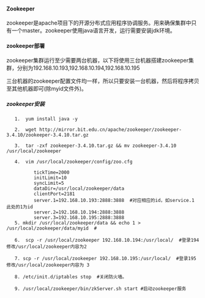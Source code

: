 #### Zookeeper

zookeeper是apache项目下的开源分布式应用程序协调服务。用来确保集群中只有一个master。zookeeper使用java语言开发，运行需要安装jdk环境。

#### zookeeper部署

zookeeper集群运行至少需要两台机器，以下将使用三台机器搭建zookeeper集群，分别为192.168.10.193,192.168.10.194,192.168.10.195

三台机器的zookeeper配置文件均一样，所以只要安装一台机器，然后将程序拷贝至其他机器即可\(除myid文件外\)。

##### zookeeper安装

```
   1.  yum install java -y

   2.  wget http://mirror.bit.edu.cn/apache/zookeeper/zookeeper-3.4.10/zookeeper-3.4.10.tar.gz

   3.  tar -zxf zookeeper-3.4.10.tar.gz && mv zookeeper-3.4.10 /usr/local/zookeeper

   4.  vim /usr/local/zookeeper/config/zoo.cfg

          tickTime=2000
          initLimit=10
          syncLimit=5
          dataDir=/usr/local/zookeeper/data
          clientPort=2181
          server.1=192.168.10.193:2888:3888  #对应相应的id，如service.1 此处的1为id
          server.2=192.168.10.194:2888:3888
          server.3=192.168.10.195:2888:3888
   5. mkdir /usr/local/zookeeper/data && echo 1 > /usr/local/zookeeper/data/myid  #

   6.  scp -r /usr/local/zookeeper 192.168.10.194:/usr/local/  #登录194 修改/usr/local/zookeeper内容为2

   7. scp -r /usr/local/zookeeper 192.168.10.195:/usr/local/  #登录195 修改/usr/local/zookeeper内容为 3

   8. /etc/init.d/iptables stop  #关闭防火墙。
   
   9. /usr/local/zookeeper/bin/zkServer.sh start #启动zookeeper服务
```



